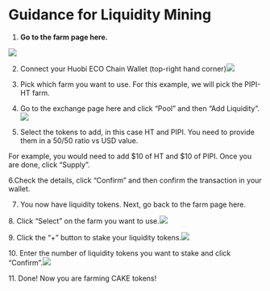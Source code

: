# Guidance for Liquidity Mining

1. **Go to the farm page here.**

![](https://miro.medium.com/max/2246/0*7k6EOfbNyl9O79Zy)

2. ​Connect your Huobi ECO Chain Wallet \(top-right hand corner\)![](https://miro.medium.com/max/2250/0*1Wx9IPrI3DVBV5kp)

3. Pick which farm you want to use. For this example, we will pick the PIPI-HT farm.

4. Go to the exchange page here and click “Pool” and then “Add Liquidity”.![](https://miro.medium.com/max/2320/0*W4sshCdrlBPqzxcE)

5. Select the tokens to add, in this case HT and PIPI. You need to provide them in a 50/50 ratio vs USD value.

For example, you would need to add $10 of HT and $10 of PIPI. Once you are done, click “Supply”.

6.Check the details, click “Confirm” and then confirm the transaction in your wallet.

7. You now have liquidity tokens. Next, go back to the farm page here.

​8. Click “Select” on the farm you want to use.![](https://miro.medium.com/max/2266/0*QWtbB3bEib_G0M4s)

​9. Click the “+” button to stake your liquidity tokens.![](https://miro.medium.com/max/2258/0*DwKrgBp3bTAhtHs7)

​10. Enter the number of liquidity tokens you want to stake and click “Confirm”.![](https://miro.medium.com/max/2284/0*hZVFZS0dN1hTFZlA)

​11. Done! Now you are farming CAKE tokens!  
  


